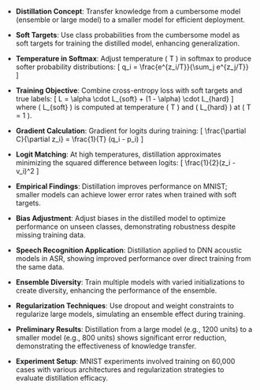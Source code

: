 - **Distillation Concept**: Transfer knowledge from a cumbersome model (ensemble or large model) to a smaller model for efficient deployment.
  
- **Soft Targets**: Use class probabilities from the cumbersome model as soft targets for training the distilled model, enhancing generalization.

- **Temperature in Softmax**: Adjust temperature \( T \) in softmax to produce softer probability distributions:
  \[
  q_i = \frac{e^{z_i/T}}{\sum_j e^{z_j/T}}
  \]

- **Training Objective**: Combine cross-entropy loss with soft targets and true labels:
  \[
  L = \alpha \cdot L_{soft} + (1 - \alpha) \cdot L_{hard}
  \]
  where \( L_{soft} \) is computed at temperature \( T \) and \( L_{hard} \) at \( T = 1 \).

- **Gradient Calculation**: Gradient for logits during training:
  \[
  \frac{\partial C}{\partial z_i} = \frac{1}{T} (q_i - p_i)
  \]

- **Logit Matching**: At high temperatures, distillation approximates minimizing the squared difference between logits:
  \[
  \frac{1}{2}(z_i - v_i)^2
  \]

- **Empirical Findings**: Distillation improves performance on MNIST; smaller models can achieve lower error rates when trained with soft targets.

- **Bias Adjustment**: Adjust biases in the distilled model to optimize performance on unseen classes, demonstrating robustness despite missing training data.

- **Speech Recognition Application**: Distillation applied to DNN acoustic models in ASR, showing improved performance over direct training from the same data.

- **Ensemble Diversity**: Train multiple models with varied initializations to create diversity, enhancing the performance of the ensemble.

- **Regularization Techniques**: Use dropout and weight constraints to regularize large models, simulating an ensemble effect during training.

- **Preliminary Results**: Distillation from a large model (e.g., 1200 units) to a smaller model (e.g., 800 units) shows significant error reduction, demonstrating the effectiveness of knowledge transfer.

- **Experiment Setup**: MNIST experiments involved training on 60,000 cases with various architectures and regularization strategies to evaluate distillation efficacy.
